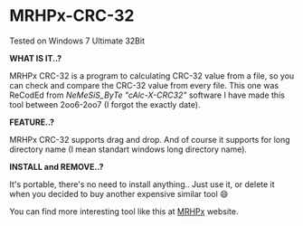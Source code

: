 # MRHPx-CRC-32

Tested on Windows 7 Ultimate 32Bit


**WHAT IS IT..?**

MRHPx CRC-32  is a program  to calculating CRC-32 value from a file, so you can check and compare the CRC-32 value from every file. This  one  was  ReCodEd  from  *NeMeSiS_ByTe  "cAlc-X-CRC32"* software I have made this tool between 2oo6-2oo7 (I forgot the exactly date).


**FEATURE..?**

MRHPx CRC-32  supports drag and drop.  And of course it supports for long directory name   (I mean standart windows long directory name).


**INSTALL and REMOVE..?**

It's portable, there's no need to install anything.. Just use it,  or delete it when you decided to buy another expensive similar tool :smile:

You can find more interesting tool like this at [MRHPx](https://www.mrhpx.com/) website.
